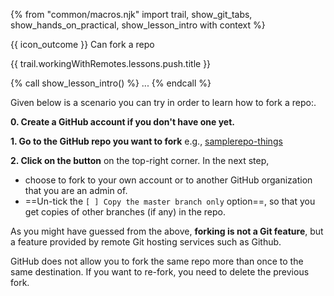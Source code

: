{% from "common/macros.njk" import trail, show_git_tabs, show_hands_on_practical, show_lesson_intro with context %}

<span id="prereqs"></span>

<span id="outcomes">{{ icon_outcome }} Can fork a repo</span>

<span id="title">{{ trail.workingWithRemotes.lessons.push.title }}</span>

<div id="body">
{% call show_lesson_intro() %}
...
{% endcall %}

Given below is a scenario you can try in order to learn how to <trigger trigger="click" for="modal:githubForking-rcsForking">fork</trigger> a repo:.

<modal large header="Project Management → Revision Control → Remote Repositories →" id="modal:githubForking-rcsForking">
  <include src="..\..\revisionControl\remoteRepositories\text.md#section-forking"/>
</modal>

**0. Create a GitHub account if you don't have one yet.**

**1. Go to the GitHub repo you want to fork** e.g., [samplerepo-things](https://github.com/se-edu/samplerepo-things)

**2. Click on the <pic eager src="images/fork.png" height="30" /> button** on the top-right corner. In the next step,
  * choose to fork to your own account or to another GitHub organization that you are an admin of.
  * ==Un-tick the `[ ] Copy the master branch only` option==, so that you get copies of other branches (if any) in the repo.

<box type="important" seamless>

As you might have guessed from the above, **forking is not a Git feature**, but a feature provided by remote Git hosting services such as Github.
</box>


<box type="info" seamless>

GitHub does not allow you to fork the same repo more than once to the same destination. If you want to re-fork, you need to delete the previous fork.
</box>

</div>

<div id="extras">
</div>
